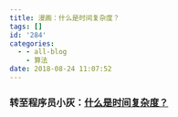 ```yaml
---
title: 漫画：什么是时间复杂度？
tags: []
id: '284'
categories:
  - - all-blog
    - 算法
date: 2018-08-24 11:07:52
---
```


### 转至程序员小灰：[什么是时间复杂度？](https://mp.weixin.qq.com/s/1rYK3urLuun5WqnibJ2t3g "转：什么是时间复杂度？")